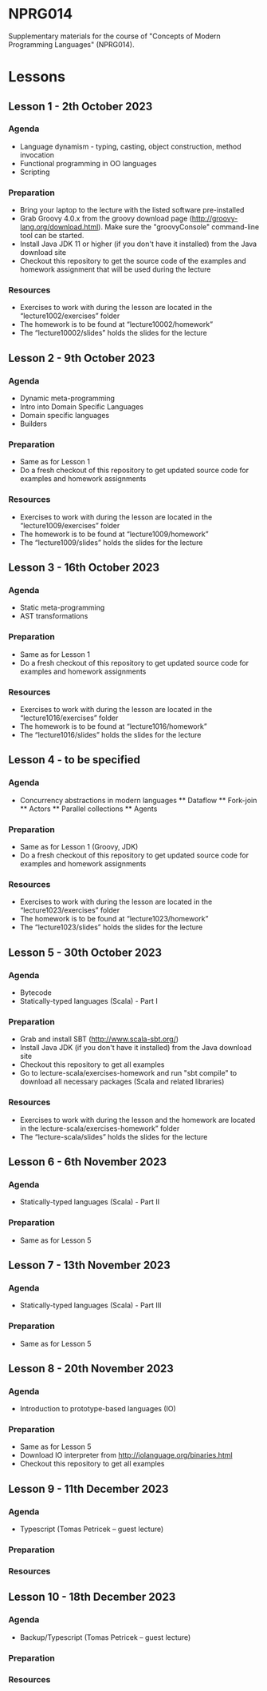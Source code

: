# NPRG014
Supplementary materials for the course of "Concepts of Modern Programming Languages" (NPRG014).

# Lessons

## Lesson 1 - 2th October 2023
### Agenda
* Language dynamism - typing, casting, object construction, method invocation
* Functional programming in OO languages
* Scripting

### Preparation
* Bring your laptop to the lecture with the listed software pre-installed
* Grab Groovy 4.0.x from the groovy download page (http://groovy-lang.org/download.html). Make sure the "groovyConsole" command-line tool can be started.
* Install Java JDK 11 or higher (if you don't have it installed) from the Java download site
* Checkout this repository to get the source code of the examples and homework assignment that will be used during the lecture

### Resources
* Exercises to work with during the lesson are located in the “lecture1002/exercises” folder
* The homework is to be found at “lecture10002/homework”
* The “lecture10002/slides” holds the slides for the lecture

## Lesson 2 - 9th October 2023
### Agenda

* Dynamic meta-programming
* Intro into Domain Specific Languages
* Domain specific languages
* Builders

### Preparation
* Same as for Lesson 1
* Do a fresh checkout of this repository to get updated source code for examples and homework assignments

### Resources
* Exercises to work with during the lesson are located in the “lecture1009/exercises” folder
* The homework is to be found at “lecture1009/homework”
* The “lecture1009/slides” holds the slides for the lecture

## Lesson 3 - 16th October 2023
### Agenda

* Static meta-programming
* AST transformations

### Preparation
* Same as for Lesson 1
* Do a fresh checkout of this repository to get updated source code for examples and homework assignments

### Resources
* Exercises to work with during the lesson are located in the “lecture1016/exercises” folder
* The homework is to be found at “lecture1016/homework”
* The “lecture1016/slides” holds the slides for the lecture


## Lesson 4 - to be specified
### Agenda

* Concurrency abstractions in modern languages
** Dataflow
** Fork-join
** Actors
** Parallel collections
** Agents

### Preparation
* Same as for Lesson 1 (Groovy, JDK)
* Do a fresh checkout of this repository to get updated source code for examples and homework assignments

### Resources
* Exercises to work with during the lesson are located in the “lecture1023/exercises” folder
* The homework is to be found at “lecture1023/homework”
* The “lecture1023/slides” holds the slides for the lecture


## Lesson 5 - 30th October 2023
### Agenda
* Bytecode
* Statically-typed languages (Scala) - Part I

### Preparation
* Grab and install SBT (http://www.scala-sbt.org/)
* Install Java JDK (if you don't have it installed) from the Java download site
* Checkout this repository to get all examples
* Go to lecture-scala/exercises-homework and run "sbt compile" to download all necessary packages (Scala and related libraries)

### Resources
* Exercises to work with during the lesson and the homework are located in the lecture-scala/exercises-homework” folder
* The “lecture-scala/slides” holds the slides for the lecture


## Lesson 6 - 6th November 2023
### Agenda
* Statically-typed languages (Scala) - Part II

### Preparation
* Same as for Lesson 5


## Lesson 7 - 13th November 2023
### Agenda
* Statically-typed languages (Scala) - Part III

### Preparation
* Same as for Lesson 5


## Lesson 8 - 20th November 2023
### Agenda
* Introduction to prototype-based languages (IO)

### Preparation
* Same as for Lesson 5
* Download IO interpreter from http://iolanguage.org/binaries.html
* Checkout this repository to get all examples


## Lesson 9 - 11th December 2023
### Agenda
* Typescript (Tomas Petricek – guest lecture)

### Preparation

### Resources


## Lesson 10 - 18th December 2023
### Agenda
* Backup/Typescript (Tomas Petricek – guest lecture)

### Preparation

### Resources






